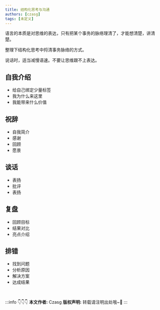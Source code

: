 ```yaml
---
title: 结构化思考与沟通
authors: [czasg]
tags: [未定义]
---
```


语言的本质是对思维的表达，只有把某个事务的脉络理清了，才能想清楚，讲清楚。

整理下结构化思考中捋清事务脉络的方式。

<!--truncate-->

说话时，适当减慢语速。不要让思维跟不上表达。

## 自我介绍
- 给自己绑定少量标签
- 我为什么来这里  
- 我能带来什么价值  

## 祝辞
- 自我简介
- 感谢
- 回顾
- 愿景

## 谈话
- 表扬
- 批评
- 表扬

## 复盘
- 回顾目标
- 结果对比
- 亮点介绍

## 排错
- 找到问题
- 分析原因
- 解决方案
- 达成结果



<br/>

:::info 👇👇👇
**本文作者:** Czasg
**版权声明:** 转载请注明出处哦~👮‍
:::